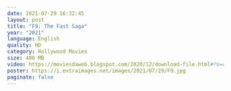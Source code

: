 ```yaml
---
date: 2021-07-29 16:32:45
layout: post
title: "F9: The Fast Saga"
year: "2021"
language: English
quality: HD
category: Hollywood Movies
size: 400 MB
video: https://moviesdaweb.blogspot.com/2020/12/download-file.html#?o=d6af73db7ee041e28aac9fa9736efc74ade4c243ff6ccfd519ca3794b3f39dfbe47b3fb74b6a5812a61fd9356373123c56581e9799cb7812742ae6c3af64551a4f09e5a42fea77a91f2dd87433b6170b0f68fad6992ba7640a57109be845e9d268d9fa0bbfc2014a191b5dbbd1e37ba11ddcc1ae0bf1016cd09396e3989aa620a29d4b050bba1aba
poster: https://i.extraimages.net/images/2021/07/29/F9.jpg
paginate: false
---
```

